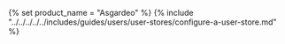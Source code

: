 {% set product_name = "Asgardeo" %}
{% include "../../../../../includes/guides/users/user-stores/configure-a-user-store.md" %}